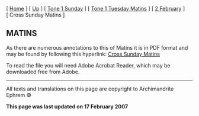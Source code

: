 \[ [Home](index.md) \] \[ [Up](annotated_translations.md) \] \[ [Tone 1 Sunday](tone_1_sunday.md) \] \[ [Tone 1 Tuesday Matins](tone_1_tuesday_matins.md) \] \[ [2 February](2_february1.md) \] \[ Cross Sunday Matins \]

MATINS
------

As there are numerous annotations to this of Matins it is in PDF format and may be found by following this hyperlink: [Cross Sunday Matins](CrossSunMat2006.pdf)

To read the file you will need Adobe Acrobat Reader, which may be downloaded free from Adobe.

------------------------------------------------------------------------

All texts and translations on this page are copyright to
Archimandrite Ephrem ©

**This page was last updated on 17 February 2007**
